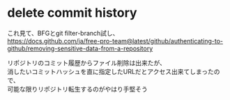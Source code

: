 # delete commit history
これ見て、BFGとgit filter-branch試し、  
https://docs.github.com/ja/free-pro-team@latest/github/authenticating-to-github/removing-sensitive-data-from-a-repository

リポジトリのコミット履歴からファイル削除は出来たが、  
消したいコミットハッシュを直に指定したURLだとアクセス出来てしまったので、  
可能な限りリポジトリ転生するのがやはり手堅そう